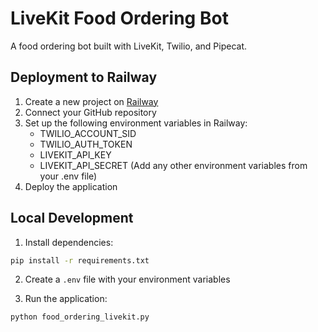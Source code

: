 # LiveKit Food Ordering Bot

A food ordering bot built with LiveKit, Twilio, and Pipecat.

## Deployment to Railway

1. Create a new project on [Railway](https://railway.app)
2. Connect your GitHub repository
3. Set up the following environment variables in Railway:
   - TWILIO_ACCOUNT_SID
   - TWILIO_AUTH_TOKEN
   - LIVEKIT_API_KEY
   - LIVEKIT_API_SECRET
   (Add any other environment variables from your .env file)
4. Deploy the application

## Local Development

1. Install dependencies:
```bash
pip install -r requirements.txt
```

2. Create a `.env` file with your environment variables

3. Run the application:
```bash
python food_ordering_livekit.py
```
